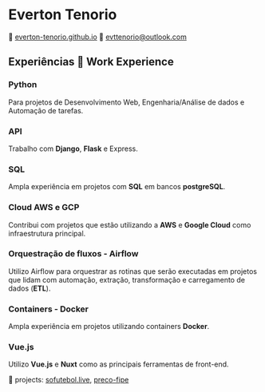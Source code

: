 

# Everton Tenorio
🔗 [everton-tenorio.github.io](https://everton-tenorio.github.io) 
📧 evttenorio@outlook.com


##  Experiências 💼  Work Experience

### Python
Para projetos de Desenvolvimento Web, Engenharia/Análise de dados e Automação de tarefas.

### API
Trabalho com **Django**, **Flask** e Express.

### SQL
Ampla experiência em projetos com **SQL** em bancos **postgreSQL**. 

### Cloud AWS e GCP
Contribui com projetos que estão utilizando a **AWS** e **Google Cloud** como infraestrutura principal.

### Orquestração de fluxos - Airflow
Utilizo Airflow para orquestrar as rotinas que serão executadas em projetos que 
lidam com automação, extração, transformação e carregamento de dados (**ETL**).

### Containers - Docker
Ampla experiência em projetos utilizando containers **Docker**.

### Vue.js
Utilizo **Vue.js** e **Nuxt** como as principais ferramentas de front-end.

🔗 projects: [sofutebol.live](https://sofutebol.live), [preco-fipe](https://preco-fipe.vercel.app)
